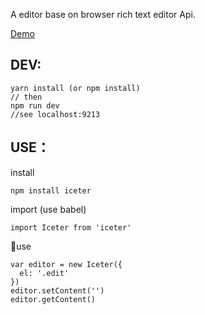 
A editor base on browser rich text editor Api.


[Demo](https://ggice.github.io/iceter/)

## DEV:

    yarn install (or npm install)
    // then 
    npm run dev
    //see localhost:9213

## USE：

install

    npm install iceter

import (use babel)

    import Iceter from 'iceter'

use

    var editor = new Iceter({
      el: '.edit'
    })
    editor.setContent('')
    editor.getContent()





